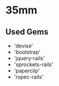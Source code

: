 # 35mm

## Used Gems
* 'devise'
* 'bootstrap'
* 'jquery-rails'
* 'sprockets-rails'
* 'paperclip'
* 'rspec-rails'
